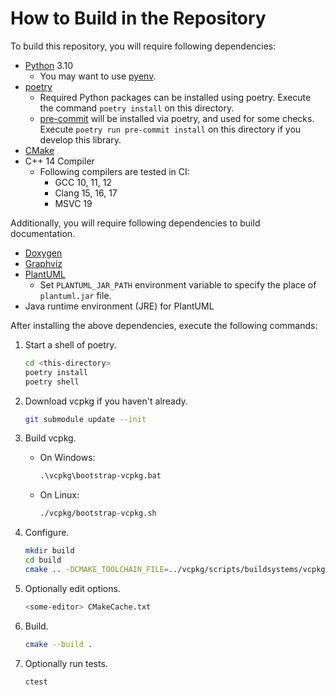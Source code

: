 # How to Build in the Repository

To build this repository,
you will require following dependencies:

- [Python](https://www.python.org/) 3.10
  - You may want to use [pyenv](https://github.com/pyenv/pyenv).
- [poetry](https://python-poetry.org)
  - Required Python packages can be installed using poetry.
    Execute the command `poetry install` on this directory.
  - [pre-commit](https://pre-commit.com/)
    will be installed via poetry, and used for some checks.
    Execute `poetry run pre-commit install` on this directory
    if you develop this library.
- [CMake](https://cmake.org/)
- C++ 14 Compiler
  - Following compilers are tested in CI:
    - GCC 10, 11, 12
    - Clang 15, 16, 17
    - MSVC 19

Additionally, you will require following dependencies
to build documentation.

- [Doxygen](https://www.doxygen.nl/index.html)
- [Graphviz](https://graphviz.org/)
- [PlantUML](https://plantuml.com)
  - Set `PLANTUML_JAR_PATH` environment variable to specify the place of `plantuml.jar` file.
- Java runtime environment (JRE) for PlantUML

After installing the above dependencies,
execute the following commands:

1. Start a shell of poetry.

   ```bash
   cd <this-directory>
   poetry install
   poetry shell
   ```

2. Download vcpkg if you haven't already.

   ```bash
   git submodule update --init
   ```

3. Build vcpkg.

   - On Windows:

     ```bat
     .\vcpkg\bootstrap-vcpkg.bat
     ```

   - On Linux:

     ```bash
     ./vcpkg/bootstrap-vcpkg.sh
     ```

4. Configure.

   ```bash
   mkdir build
   cd build
   cmake .. -DCMAKE_TOOLCHAIN_FILE=../vcpkg/scripts/buildsystems/vcpkg.cmake
   ```

5. Optionally edit options.

   ```bash
   <some-editor> CMakeCache.txt
   ```

6. Build.

   ```bash
   cmake --build .
   ```

7. Optionally run tests.

   ```bash
   ctest
   ```
